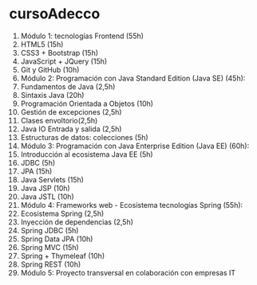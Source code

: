 # cursoAdecco

1. Módulo 1: tecnologías Frontend (55h)
1. HTML5 (15h)
2. CSS3 + Bootstrap (15h)
3. JavaScript + JQuery (15h)
4. Git y GitHub (10h)
2. Módulo 2: Programación con Java Standard Edition (Java SE) (45h):
1. Fundamentos de Java (2,5h)
2. Sintaxis Java (20h)
3. Programación Orientada a Objetos (10h)
4. Gestión de excepciones (2,5h)
5. Clases envoltorio(2,5h)
6. Java IO Entrada y salida (2,5h)
7. Estructuras de datos: colecciones (5h)
3. Módulo 3: Programación con Java Enterprise Edition (Java EE) (60h):
1. Introducción al ecosistema Java EE (5h)
2. JDBC (5h)
3. JPA (15h)
4. Java Servlets (15h)
5. Java JSP (10h)
6. Java JSTL (10h)
4. Módulo 4: Frameworks web - Ecosistema tecnologías Spring (55h):
1. Ecosistema Spring (2,5h)
2. Inyección de dependencias (2,5h)
3. Spring JDBC (5h)
4. Spring Data JPA (10h)
5. Spring MVC (15h)
6. Spring + Thymeleaf (10h)
7. Spring REST (10h)
5. Módulo 5: Proyecto transversal en colaboración con empresas IT


